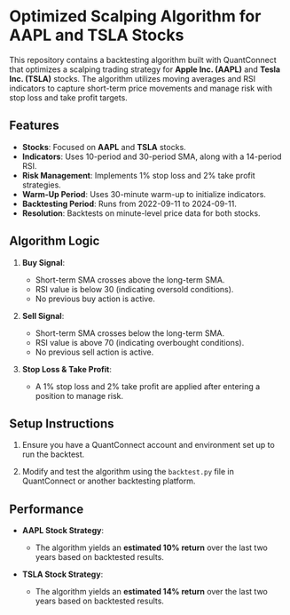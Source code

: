 
# Optimized Scalping Algorithm for AAPL and TSLA Stocks

This repository contains a backtesting algorithm built with QuantConnect that optimizes a scalping trading strategy for **Apple Inc. (AAPL)** and **Tesla Inc. (TSLA)** stocks. The algorithm utilizes moving averages and RSI indicators to capture short-term price movements and manage risk with stop loss and take profit targets.

## Features

- **Stocks**: Focused on **AAPL** and **TSLA** stocks.
- **Indicators**: Uses 10-period and 30-period SMA, along with a 14-period RSI.
- **Risk Management**: Implements 1% stop loss and 2% take profit strategies.
- **Warm-Up Period**: Uses 30-minute warm-up to initialize indicators.
- **Backtesting Period**: Runs from 2022-09-11 to 2024-09-11.
- **Resolution**: Backtests on minute-level price data for both stocks.

## Algorithm Logic

1. **Buy Signal**: 
   - Short-term SMA crosses above the long-term SMA.
   - RSI value is below 30 (indicating oversold conditions).
   - No previous buy action is active.
   
2. **Sell Signal**: 
   - Short-term SMA crosses below the long-term SMA.
   - RSI value is above 70 (indicating overbought conditions).
   - No previous sell action is active.
   
3. **Stop Loss & Take Profit**:
   - A 1% stop loss and 2% take profit are applied after entering a position to manage risk.

## Setup Instructions

1. Ensure you have a QuantConnect account and environment set up to run the backtest.

2. Modify and test the algorithm using the `backtest.py` file in QuantConnect or another backtesting platform.

## Performance

- **AAPL Stock Strategy**: 
   - The algorithm yields an **estimated 10% return** over the last two years based on backtested results.
   
- **TSLA Stock Strategy**:
   - The algorithm yields an **estimated 14% return** over the last two years based on backtested results.

